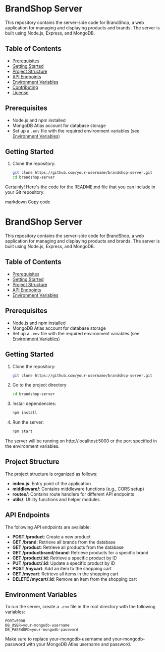 # BrandShop Server

This repository contains the server-side code for BrandShop, a web application for managing and displaying products and brands. The server is built using Node.js, Express, and MongoDB.

## Table of Contents
- [Prerequisites](#prerequisites)
- [Getting Started](#getting-started)
- [Project Structure](#project-structure)
- [API Endpoints](#api-endpoints)
- [Environment Variables](#environment-variables)
- [Contributing](#contributing)
- [License](#license)

## Prerequisites
- Node.js and npm installed
- MongoDB Atlas account for database storage
- Set up a `.env` file with the required environment variables (see [Environment Variables](#environment-variables))

## Getting Started
1. Clone the repository:
   ```bash
   git clone https://github.com/your-username/brandshop-server.git
   cd brandshop-server

Certainly! Here's the code for the README.md file that you can include in your Git repository:

markdown
Copy code
# BrandShop Server

This repository contains the server-side code for BrandShop, a web application for managing and displaying products and brands. The server is built using Node.js, Express, and MongoDB.

## Table of Contents
- [Prerequisites](#prerequisites)
- [Getting Started](#getting-started)
- [Project Structure](#project-structure)
- [API Endpoints](#api-endpoints)
- [Environment Variables](#environment-variables)


## Prerequisites
- Node.js and npm installed
- MongoDB Atlas account for database storage
- Set up a `.env` file with the required environment variables (see [Environment Variables](#environment-variables))

## Getting Started
1. Clone the repository:
   ```bash
   git clone https://github.com/your-username/brandshop-server.git
   
2. Go to the project directory
    ```bash
    cd brandshop-server
2. Install dependencies:
    ```bash
    npm install
3. Run the server:
    ```bash
    npm start
The server will be running on http://localhost:5000 or the port specified in the environment variables.

## Project Structure

The project structure is organized as follows:

- **index.js**: Entry point of the application
- **middleware/**: Contains middleware functions (e.g., CORS setup)
- **routes/**: Contains route handlers for different API endpoints
- **utils/**: Utility functions and helper modules

## API Endpoints

The following API endpoints are available:

- **POST /product**: Create a new product
- **GET /brand**: Retrieve all brands from the database
- **GET /product**: Retrieve all products from the database
- **GET /productbrand/:brand**: Retrieve products for a specific brand
- **GET /product/:id**: Retrieve a specific product by ID
- **PUT /product/:id**: Update a specific product by ID
- **POST /mycart**: Add an item to the shopping cart
- **GET /mycart**: Retrieve all items in the shopping cart
- **DELETE /mycart/:id**: Remove an item from the shopping cart

## Environment Variables

To run the server, create a `.env` file in the root directory with the following variables:

```env
PORT=5000
DB_USER=your-mongodb-username
DB_PASSWORD=your-mongodb-password
```

Make sure to replace your-mongodb-username and your-mongodb-password with your MongoDB Atlas username and password.
